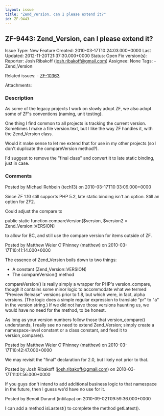 ```yaml
---
layout: issue
title: "Zend_Version, can I please extend it?"
id: ZF-9443
---
```


ZF-9443: Zend\_Version, can I please extend it?
-----------------------------------------------

 Issue Type: New Feature Created: 2010-03-17T10:24:03.000+0000 Last Updated: 2012-11-20T21:37:30.000+0000 Status: Open Fix version(s): 
 Reporter:  Josh Ribakoff (josh.ribakoff@gmail.com)  Assignee:  None  Tags: - Zend\_Version
 
 Related issues: - [ZF-10363](/issues/browse/ZF-10363)
 
 Attachments: 
### Description

As some of the legacy projects I work on slowly adopt ZF, we also adopt some of ZF's conventions (naming, unit testing).

One thing I find common to all projects is tracking the current version. Sometimes I make a file version.text, but I like the way ZF handles it, with the Zend\_Version class.

Would it make sense to let me extend that for use in my other projects (so I don't duplicate the compareVersion method?).

I'd suggest to remove the "final class" and convert it to late static binding, just in case.

 

 

### Comments

Posted by Michael Rehbein (tech13) on 2010-03-17T10:33:09.000+0000

Since ZF 1.10 still supports PHP 5.2, late static binding isn't an option. Still an option for ZF2.

Could adjust the compare to

public static function compareVersion($version, $version2 = Zend\_Version::VERSION)

to allow for BC, and still use the compare version for items outside of ZF.

 

 

Posted by Matthew Weier O'Phinney (matthew) on 2010-03-17T10:41:14.000+0000

The essence of Zend\_Version boils down to two things:

- A constant (Zend\_Version::VERSION)
- The compareVersion() method

compareVersion() is really simply a wrapper for PHP's version\_compare, though it contains some minor logic to accommodate what we termed "Preview Release" versions prior to 1.8, but which were, in fact, alpha versions. (The logic does a simple regular expression to translate "pr" to "a" in the version string.) If we did not have those versions haunting us, we would have no need for the method, to be honest.

As long as your version numbers follow those that version\_compare() understands, I really see no need to extend Zend\_Version; simply create a namespace-level constant or a class constant, and feed it to version\_compare().

 

 

Posted by Matthew Weier O'Phinney (matthew) on 2010-03-17T10:42:47.000+0000

We may revisit the "final" declaration for 2.0, but likely not prior to that.

 

 

Posted by Josh Ribakoff (josh.ribakoff@gmail.com) on 2010-03-17T11:01:56.000+0000

If you guys don't intend to add additional business logic to that namespace in the future, then I guess we'd have no use for it.

 

 

Posted by Benoît Durand (intiilapa) on 2010-09-02T09:59:36.000+0000

I can add a method isLastest() to complete the method getLatest().

 

 